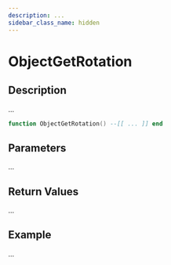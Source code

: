 ```yaml
---
description: ...
sidebar_class_name: hidden
---
```


# ObjectGetRotation

## Description

...

```lua
function ObjectGetRotation() --[[ ... ]] end
```

## Parameters

...

## Return Values

...

## Example

...

